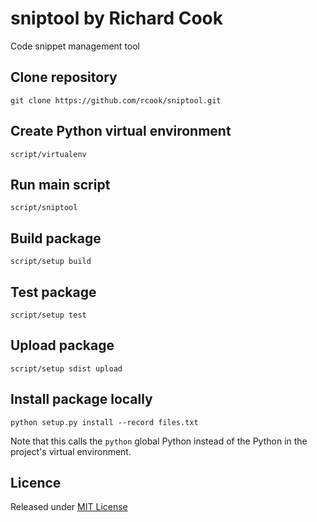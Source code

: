 # sniptool by Richard Cook

Code snippet management tool

## Clone repository

```
git clone https://github.com/rcook/sniptool.git
```

## Create Python virtual environment

```
script/virtualenv
```

## Run main script

```
script/sniptool
```

## Build package

```
script/setup build
```

## Test package

```
script/setup test
```

## Upload package

```
script/setup sdist upload
```

## Install package locally

```
python setup.py install --record files.txt
```

Note that this calls the `python` global Python instead of the Python in the project's virtual environment.

## Licence

Released under [MIT License][licence]

[licence]: LICENSE
